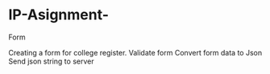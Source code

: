 # IP-Asignment-
Form

Creating a form for college register.
Validate form
Convert form data to Json
Send json string to server
